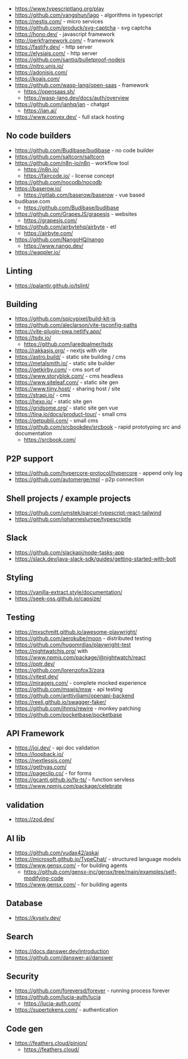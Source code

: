 - https://www.typescriptlang.org/play
- https://github.com/yangshun/lago - algorithms in typescript
- https://nestjs.com/ - micro services
- https://github.com/produck/svg-captcha - svg captcha
- https://hono.dev/ - javascript framework
- http://perkframework.com/ - framework
- https://fastify.dev/ - http server
- https://elysiajs.com/ - http server
- https://github.com/santiq/bulletproof-nodejs
- https://nitro.unjs.io/
- https://adonisjs.com/
- https://koajs.com/
- https://github.com/wasp-lang/open-saas - framework
  - https://opensaas.sh/
  - https://wasp-lang.dev/docs/auth/overview
- https://github.com/janhq/jan - chatgpt
  - https://jan.ai/
- https://www.convex.dev/ - full stack hosting

## No code builders

- https://github.com/Budibase/budibase - no code builder
- https://github.com/saltcorn/saltcorn
- https://github.com/n8n-io/n8n - workflow tool
  - https://n8n.io/
  - https://faircode.io/ - license concept
- https://github.com/nocodb/nocodb
- https://baserow.io/
  - https://gitlab.com/baserow/baserow - vue based
- budibase.com
  - https://github.com/Budibase/budibase
- https://github.com/GrapesJS/grapesjs - websites
  - https://grapesjs.com/
- https://github.com/airbytehq/airbyte - etl 
  - https://airbyte.com/
- https://github.com/NangoHQ/nango
  - https://www.nango.dev/
- https://wappler.io/

## Linting

- https://palantir.github.io/tslint/

## Building

- https://github.com/spicypixel/build-kit-js
- https://github.com/aleclarson/vite-tsconfig-paths
- https://vite-plugin-pwa.netlify.app/
- https://tsdx.io/
  - https://github.com/jaredpalmer/tsdx
- https://rakkasjs.org/ - nextjs with vite
- https://astro.build/ - static site building / cms
- https://metalsmith.io/ - static site builder
- https://getkirby.com/ - cms sort of
- https://www.storyblok.com/ - cms headless
- https://www.siteleaf.com/ - static site gen
- https://www.tiiny.host/ - sharing host / site
- https://strapi.io/ - cms 
- https://hexo.io/ - static site gen
- https://gridsome.org/ - static site gen vue
- https://tina.io/docs/product-tour/ - small cms
- https://getpublii.com/ - small cms
- https://github.com/srcbookdev/srcbook  - rapid prototyping src and documentation
  - https://srcbook.com/ 

## P2P support

- https://github.com/hypercore-protocol/hypercore - append only log
- https://github.com/automerge/mpl - p2p connection

## Shell projects / example projects

- https://github.com/umstek/parcel-typescript-react-tailwind
- https://github.com/johanneslumpe/typescriptle

## Slack

- https://github.com/slackapi/node-tasks-app
- https://slack.dev/java-slack-sdk/guides/getting-started-with-bolt

## Styling

- https://vanilla-extract.style/documentation/
- https://seek-oss.github.io/capsize/

## Testing

- https://mxschmitt.github.io/awesome-playwright/
- https://github.com/aerokube/moon - distributed testing
- https://github.com/hugomrdias/playwright-test
- https://nightwatchjs.org/ with https://www.npmjs.com/package/@nightwatch/react
- https://pptr.dev/
- https://github.com/lorenzofox3/zora
- https://vitest.dev/
- https://miragejs.com/ - complete mocked experience
- https://github.com/mswjs/msw - api testing
- https://github.com/anttiviljami/openapi-backend
- https://reeli.github.io/swagger-faker/
- https://github.com/jhnns/rewire - monkey patching 
- https://github.com/pocketbase/pocketbase

## API Framework
- https://joi.dev/ - api doc validation
- https://loopback.io/
- https://nextlessjs.com/
- https://gethyas.com/
- https://pageclip.co/ - for forms
- https://gcanti.github.io/fp-ts/ - function servless
- https://www.npmjs.com/package/celebrate

## validation
- https://zod.dev/

## AI lib

- https://github.com/yudax42/askai
- https://microsoft.github.io/TypeChat/ - structured language models
- https://www.gensx.com/ - for building agents
  - https://github.com/gensx-inc/gensx/tree/main/examples/self-modifying-code
- https://www.gensx.com/ - for building agents

## Database
- https://kysely.dev/

## Search
- https://docs.danswer.dev/introduction
- https://github.com/danswer-ai/danswer

## Security
- https://github.com/foreversd/forever - running process forever
- https://github.com/lucia-auth/lucia
  - https://lucia-auth.com/
- https://supertokens.com/ - authentication

## Code gen

- https://feathers.cloud/pinion/
  - https://feathers.cloud/
